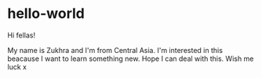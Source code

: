 # hello-world

Hi fellas!

My name is Zukhra and I'm from Central Asia. 
I'm interested in this beacause I want to learn something new.
Hope I can deal with this. Wish me luck x
